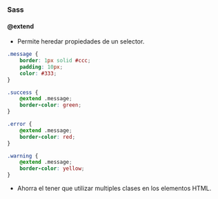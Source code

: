 ### Sass
#### @extend

- Permite heredar propiedades de un selector.

```css
.message {
    border: 1px solid #ccc;
    padding: 10px;
    color: #333;
}

.success {
    @extend .message;
    border-color: green;
}

.error {
    @extend .message;
    border-color: red;
}

.warning {
    @extend .message;
    border-color: yellow;
}
```

- Ahorra el tener que utilizar multiples clases en los elementos HTML.

